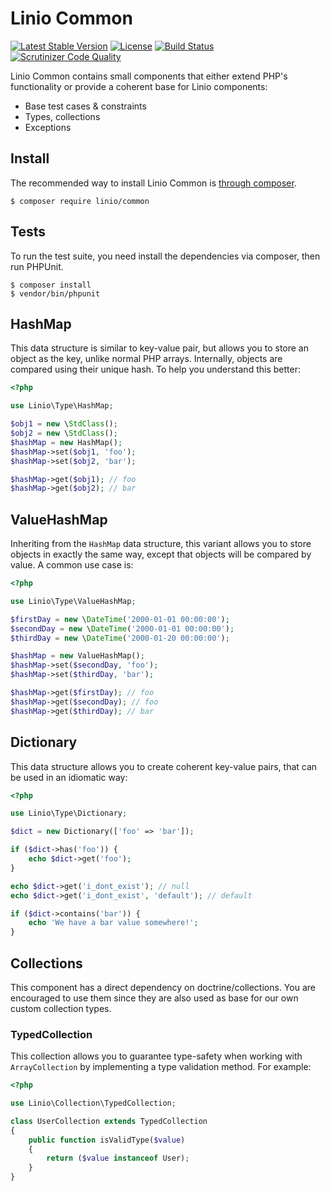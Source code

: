 Linio Common
============
[![Latest Stable Version](https://poser.pugx.org/linio/common/v/stable.svg)](https://packagist.org/packages/linio/common) [![License](https://poser.pugx.org/linio/common/license.svg)](https://packagist.org/packages/linio/common) [![Build Status](https://secure.travis-ci.org/LinioIT/common.png)](http://travis-ci.org/LinioIT/common) [![Scrutinizer Code Quality](https://scrutinizer-ci.com/g/LinioIT/common/badges/quality-score.png?b=master)](https://scrutinizer-ci.com/g/LinioIT/common/?branch=master)

Linio Common contains small components that either extend PHP's functionality or provide
a coherent base for Linio components:

* Base test cases & constraints
* Types, collections
* Exceptions

Install
-------

The recommended way to install Linio Common is [through composer](http://getcomposer.org).

```
$ composer require linio/common
```

Tests
-----

To run the test suite, you need install the dependencies via composer, then
run PHPUnit.

    $ composer install
    $ vendor/bin/phpunit

HashMap
-------

This data structure is similar to key-value pair, but allows you to store an object
as the key, unlike normal PHP arrays. Internally, objects are compared using their
unique hash. To help you understand this better:

```php
<?php

use Linio\Type\HashMap;

$obj1 = new \StdClass();
$obj2 = new \StdClass();
$hashMap = new HashMap();
$hashMap->set($obj1, 'foo');
$hashMap->set($obj2, 'bar');

$hashMap->get($obj1); // foo
$hashMap->get($obj2); // bar
```

ValueHashMap
------------

Inheriting from the `HashMap` data structure, this variant allows you to store objects
in exactly the same way, except that objects will be compared by value. A common
use case is:

```php
<?php

use Linio\Type\ValueHashMap;

$firstDay = new \DateTime('2000-01-01 00:00:00');
$secondDay = new \DateTime('2000-01-01 00:00:00');
$thirdDay = new \DateTime('2000-01-20 00:00:00');

$hashMap = new ValueHashMap();
$hashMap->set($secondDay, 'foo');
$hashMap->set($thirdDay, 'bar');

$hashMap->get($firstDay); // foo
$hashMap->get($secondDay); // foo
$hashMap->get($thirdDay); // bar
```

Dictionary
----------

This data structure allows you to create coherent key-value pairs, that can be used
in an idiomatic way:

```php
<?php

use Linio\Type\Dictionary;

$dict = new Dictionary(['foo' => 'bar']);

if ($dict->has('foo')) {
    echo $dict->get('foo');
}

echo $dict->get('i_dont_exist'); // null
echo $dict->get('i_dont_exist', 'default'); // default

if ($dict->contains('bar')) {
    echo 'We have a bar value somewhere!';
}

```

Collections
-----------

This component has a direct dependency on doctrine/collections. You are encouraged
to use them since they are also used as base for our own custom collection types.

### TypedCollection

This collection allows you to guarantee type-safety when working with `ArrayCollection` by
implementing a type validation method. For example:

```php
<?php

use Linio\Collection\TypedCollection;

class UserCollection extends TypedCollection
{
    public function isValidType($value)
    {
        return ($value instanceof User);
    }
}
```
